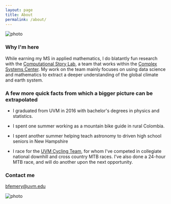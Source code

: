 ```yaml
---
layout: page
title: About
permalink: /about/
---
```


![photo](https://uvm.edu/~bfemery/colombia.jpg)

### Why I'm here

While earning my MS in applied mathematics, I do blatantly fun research with the [Computational Story Lab](http://uvm.edu/storylab), a team that works within the [Complex Systems Center](http://uvm.edu/~cmplxsys). My work on the team mainly focuses on using data science and mathematics to extract a deeper understanding of the global climate and earth system.

### A few more quick facts from which a bigger picture can be extrapolated

- I graduated from UVM in 2016 with bachelor's degrees in physics and statistics.

- I spent one summer working as a mountain bike guide in rural Colombia.

- I spent another summer helping teach astronomy to driven high school seniors in New Hampshire

- I race for the [UVM Cycling Team](http://uvm.edu/~cycling), for whom I've competed in collegiate national downhill and cross country MTB races. I've also done a 24-hour MTB race, and will do another upon the next opportunity.

### Contact me

[bfemery@uvm.edu](mailto:bfemery@uvm.edu)

![photo](https://uvm.edu/~bfemery/thunda.jpg)
